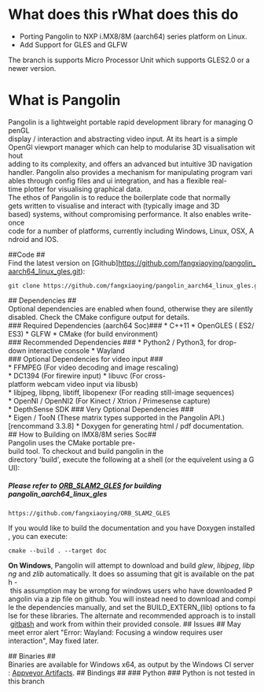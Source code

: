 What does this rWhat does this do
====================================

* Porting Pangolin to NXP i.MX8/8M (aarch64) series platform on Linux.
* Add Support for GLES and GLFW 

The branch is supports Micro Processor Unit which supports GLES2.0 or a newer version.

What is Pangolin
====================================
Pangolin is a lightweight portable rapid development library for managing OpenGL
display / interaction and abstracting video input. At its heart is a simple
OpenGl viewport manager which can help to modularise 3D visualisation without
adding to its complexity, and offers an advanced but intuitive 3D navigation
handler. Pangolin also provides a mechanism for manipulating program variables
through config files and ui integration, and has a flexible real-time plotter
for visualising graphical data.
The ethos of Pangolin is to reduce the boilerplate code that normally
gets written to visualise and interact with (typically image and 3D
based) systems, without compromising performance. It also enables write-once
code for a number of platforms, currently including Windows, Linux, OSX, Android
and IOS.

##Code ##
Find the latest version on [Github]https://github.com/fangxiaoying/pangolin_aarch64_linux_gles.git):
```
git clone https://github.com/fangxiaoying/pangolin_aarch64_linux_gles.git
```
## Dependencies ##
Optional dependencies are enabled when found, otherwise they are silently disabled.
Check the CMake configure output for details.
### Required Dependencies (aarch64 Soc)###
* C++11
* OpenGLES ( ES2/ ES3)
* GLFW
* CMake (for build environment)
### Recommended Dependencies ###
* Python2 / Python3, for drop-down interactive console
* Wayland
### Optional Dependencies for video input ###
* FFMPEG (For video decoding and image rescaling)
* DC1394 (For firewire input)
* libuvc (For cross-platform webcam video input via libusb)
* libjpeg, libpng, libtiff, libopenexr (For reading still-image sequences)
* OpenNI / OpenNI2 (For Kinect / Xtrion / Primesense capture)
* DepthSense SDK
### Very Optional Dependencies ###
* Eigen / TooN (These matrix types supported in the Pangolin API.) [rencommand 3.3.8]
* Doxygen for generating html / pdf documentation.
## How to Building on IMX8/8M series Soc##
Pangolin uses the CMake portable pre-build tool. To checkout and build pangolin in the
directory 'build', execute the following at a shell (or the equivelent using a GUI):

##### **Please refer to [ORB_SLAM2_GLES](https://github.com/fangxiaoying/ORB_SLAM2_GLES/blob/main/README.md) for building pangolin_aarch64_linux_gles**
```
https://github.com/fangxiaoying/ORB_SLAM2_GLES
```

If you would like to build the documentation and you have Doxygen installed, you
can execute:
```
cmake --build . --target doc
```
**On Windows**, Pangolin will attempt to download and build *glew*, *libjpeg*, *libpng* and *zlib* automatically. It does so assuming that git is available on the path - this assumption may be wrong for windows users who have downloaded Pangolin via a zip file on github. You will instead need to download and compile the dependencies manually, and set the BUILD_EXTERN_(lib) options to false for these libraries. The alternate and recommended approach is to install [gitbash](https://git-scm.com/downloads) and work from within their provided console.
## Issues ##
May meet error alert "Error: Wayland: Focusing a window requires user interaction", May fixed later.

## Binaries ##
Binaries are available for Windows x64, as output by the Windows CI server: [Appveyor Artifacts](https://ci.appveyor.com/project/stevenlovegrove/pangolin/build/artifacts).
## Bindings ##
### Python ###
Python is not tested in this branch

